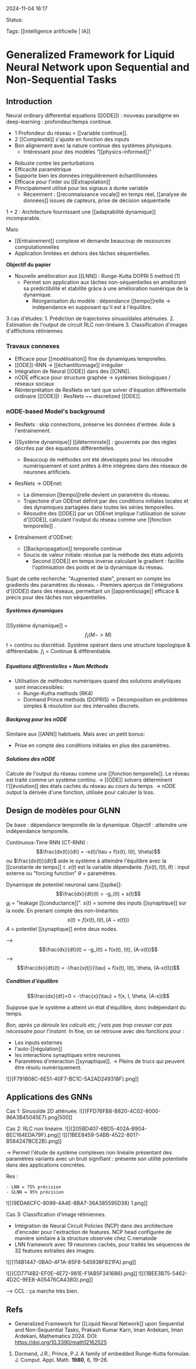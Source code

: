 2024-11-04 16:17

Status:

Tags: [[intelligence artificielle | IA]] 

# Generalized Framework for Liquid Neural Network upon Sequential and Non-Sequential Tasks


## Introduction 
Neural ordinary differential equations ([[ODE]]) : nouveau paradigme en deep-learning : profondeur/temps continue.

- 1 Profondeur du réseau = [[variable continue]]. 
- 2 [[Complexité]] s'ajuste en fonction des inputs 
- Bon alignement avec la nature continue des systèmes physiques.
	- Intéressant pour des modèles "[[physics-informed]]" 
* Robuste contre les perturbations 
* Efficacité paramétrique
* Supporte bien les données irrégulièrement échantillonnées 
* Efficace pour l'inter ou [[Extrapolation]]
* Principalement utilisé pour les signaux à durée variable 
	* Récemment : [[reconnaissance vocale]] en temps réel, [[analyse de données]] issues de capteurs, prise de décision séquentielle 

1 + 2 : Architecture fournissant une [[adaptabilité dynamique]] incomparable.

Mais:
- [[Entrainement]] complexe et demande beaucoup de ressources computationnelles 
- Application limitées en dehors des tâches séquentielles.

**Objectif du papier** 
- Nouvelle amélioration aux [[LNN]] : Runge-Kutta DOPRI 5 method (1)
	- Permet son application aux tâches non-séquentielles en améliorant sa prédictibilité et stabilité grâce à une amélioration numérique de la dynamique. 
		- Réorganisation du modèle : dépendance [[tempo]]relle -> indépendance en supposant qu'il est à l'équilibre. 

3 cas d'études:
	1. Prédiction de trajectoires sinusoïdales atténuées. 
	2. Estimation de l'output de circuit RLC non-linéaire
	3. Classification d'images d'afflictions rétiniennes 

### Travaux connexes 
- Efficace pour [[modélisation]] fine de dynamiques temporelles. 
- [[ODE]]-RNN -> [[échantillonnage]] irrégulier
- Intégration de Neural [[ODE]] dans des [[CNN]].
- nODE efficace pour structure graphée -> systèmes biologiques / réseaux sociaux
- Réinterprétation de ResNets en tant que solver d'équation différentielle ordinaire ([[ODE]]) : ResNets ~~ discretized [[ODE]].
### nODE-based Model's background

- ResNets : skip connections, préserve les données d'entrée. Aide à l'entrainement.

- [[Système dynamique]] [[déterministe]] : gouvernés par des règles décrites par des équations différentielles. 
	- Beaucoup de méthodes ont été développés pour les résoudre numériquement et sont prêtes à être intégrées dans des réseaux de neurones artificiels. 

- ResNets -> ODEnet:
	- La dimension [[tempo]]relle devient un paramètre du réseau.
	- Trajectoire d'un ODEnet définit par des conditions initiales locales et des dynamiques partagées dans toutes les séries temporelles. 
	- Résoudre des [[ODE]] par un ODEnet implique l'utilisation de solver d'[[ODE]], calculant l'output du réseau comme une [[fonction temporelle]] . 
- Entraînement d'ODEnet:
	- [[Backpropagation]] temporelle continue
	- Soucis de valeur initiale: résolue par la méthode des états adjoints
		- Second [[ODE]] en temps inverse calculant le gradient : facilite l'optimisation des poids et de la dynamique du réseau.

Sujet de cette recherche: "Augmented state", prenant en compte les gradients des paramètres du réseau.
	- Premiers aperçus de l'intégrations d'[[ODE]] dans des réseaux, permettant un [[apprentissage]] efficace & précis pour des tâches non séquentielles.

##### Systèmes dynamiques

[[Système dynamique]] = $$f_t(M->M)$$ $t$ = continu ou discrétisé. 
Système opérant dans une structure topologique & différentiable.
$f_t$ = Continue & différentiable. 

##### Equations différentielles  + Num Methods

- Utilisation de méthodes numériques quand des solutions analytiques sont innaccessibles:
	- Runge-Kutha methods (RK4)
	- Dormand Prince methods (DOPRI5) 
-> Décomposition en problèmes simples & résolution sur des intervalles discrets.

##### Backprog pour les nODE

Similaire aux [[ANN]] habituels. Mais avec un petit bonus:
- Prise en compte des conditions initiales en plus des paramètres.

##### Solutions des nODE

Calcule de l'output du réseau comme une [[fonction temporelle]]. Le réseau est traité comme un système continu. 
		-> [[ODE]] solvers déterminent l'[[évolution]] des états cachés du réseau au cours du temps. 
		-> nODE output la dérivée d'une fonction, utilisée pour calculer la loss. 

## Design de modèles pour GLNN

De base : dépendance temporelle de la dynamique. Objectif : atteindre une indépendance temporelle. 

Continuous-Time RNN (CT-RNN) : $$\frac{dx(t)}{dt} = -x(t)/\tau + f(x(t), I(t), \theta)$$ 
ou $\frac{dx(t)}{dt}$  aide le système à atteindre l'équilibre avec la [[constante de temps]] $\tau$.
$x(t)$ est la variable dépendante. 
$f(x(t), I(t), \theta)$ : input externe ou "forcing function"
$\theta$ = paramètres.

Dynamique de potentiel neuronal sans [[spike]]: $$\frac{dx}{dt}(t) = -g_l(t) + s(t)$$
$g_l$ = "leakage [[conductance]]".
$s(t)$ = somme des inputs [[synaptique]] sur la node. En prenant compte des non-linéarités: $$s(t) = f(x(t), I(t), (A-x(t)))$$ 
$A$ = potentiel [[synaptique]] entre deux nodes. 

--> $$\frac{dx}{dt}(t) = -g_l(t) + f(x(t), I(t), (A-x(t))$$
--> $$\frac{dx}{dt}(t) = -\frac{x(t)}{\tau} + f(x(t), I(t), \theta, (A-x(t)))$$
##### Condition d'équilibre
$$\frac{dx}{dt}=0 = -\frac{x}{\tau} + f(x, I, \theta, (A-x))$$

Suppose que le système a atteint un état d'équilibre, donc indépendant du temps. 


*Bon, après ça déroule les calculs etc, j'vais pas trop creuser car pas nécessaire pour l'instant.*
In fine, on se retrouve avec des fonctions pour : 
- Les inputs externes
- l'auto-[[régulation]]
- les interactions synaptiques entre neurones
- Paramètres d'interaction [[synaptique]].
-> Pleins de trucs qui peuvent être résolu numériquement. 

![[{F791808C-6E51-40F7-BC1C-5A2AD249318F}.png]]

## Applications des GNNs 

Cas 1: Sinusoïde 2D atténuée.
![[{FFD76FB8-B820-4C02-8000-96A3B45045E7}.png|500]]

Cas 2:  RLC non linéaire.
![[{205BD407-6BD5-402A-B904-BEC164EDA79F}.png]]
![[{1BEE8459-54BB-4522-8017-B584247BCE2B}.png]]

-> Permet l'étude de système complexes non linéaire présentant des paramètres variants avec un bruti signifiant : présente son utilité potentielle dans des applications concrètes.

Res :

	- LNN = 75% précision
	- GLNN = 95% précision

![[{9EDA6CFC-8099-4A4E-8BA7-36A385595D38} 1.png]]

Cas 3: Classification d'image rétiniennes. 

- Intégration de Neural Circuit Policies (NCP) dans des architecture d'encoder pour l'extraction de features. NCP head configurée de manière similaire à la structure observée chez C.nematode
- LNN framework avec 19 neurones cachés, pour traités les séquences de 32 features extraites des images. 

![[{114B1447-0BA0-4F1A-85F8-545938F821FA}.png]]

![[{CD7714B2-EF0E-4E72-981E-F1AB5F341686}.png]]
![[{1BEE3B75-5462-4D2C-9EE8-A05476CA4380}.png]]


--> CCL : ça marche très bien.

## Refs

- Generalized Framework for [[Liquid Neural Network]] upon Sequential and Non-Sequential Tasks, Prakash Kumar Karn, Iman Ardekani, Iman Ardekani, Mathematics 2024. DOI: https://doi.org/10.3390/math12162525

1. Dormand, J.R.; Prince, P.J. A family of embedded Runge-Kutta formulae. J. Comput. Appl. Math. **1980**, 6, 19–26.
